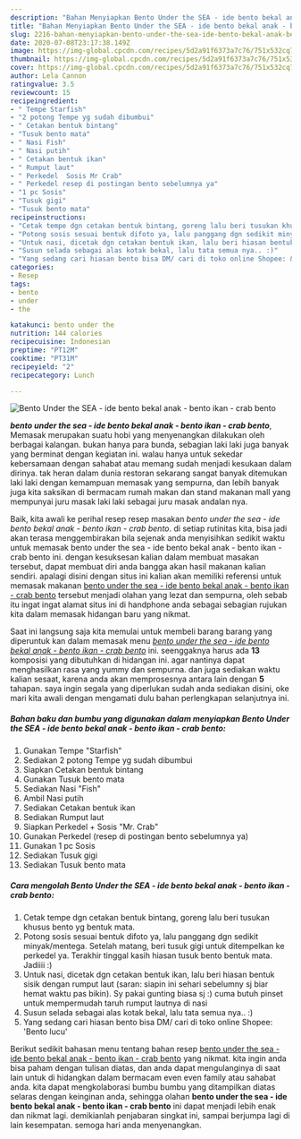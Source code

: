 ```yaml
---
description: "Bahan Menyiapkan Bento Under the SEA - ide bento bekal anak - bento ikan - crab bento yang praktis"
title: "Bahan Menyiapkan Bento Under the SEA - ide bento bekal anak - bento ikan - crab bento yang praktis"
slug: 2216-bahan-menyiapkan-bento-under-the-sea-ide-bento-bekal-anak-bento-ikan-crab-bento-yang-praktis
date: 2020-07-08T23:17:38.149Z
image: https://img-global.cpcdn.com/recipes/5d2a91f6373a7c76/751x532cq70/bento-under-the-sea-ide-bento-bekal-anak-bento-ikan-crab-bento-foto-resep-utama.jpg
thumbnail: https://img-global.cpcdn.com/recipes/5d2a91f6373a7c76/751x532cq70/bento-under-the-sea-ide-bento-bekal-anak-bento-ikan-crab-bento-foto-resep-utama.jpg
cover: https://img-global.cpcdn.com/recipes/5d2a91f6373a7c76/751x532cq70/bento-under-the-sea-ide-bento-bekal-anak-bento-ikan-crab-bento-foto-resep-utama.jpg
author: Lela Cannon
ratingvalue: 3.5
reviewcount: 15
recipeingredient:
- " Tempe Starfish"
- "2 potong Tempe yg sudah dibumbui"
- " Cetakan bentuk bintang"
- "Tusuk bento mata"
- " Nasi Fish"
- " Nasi putih"
- " Cetakan bentuk ikan"
- " Rumput laut"
- " Perkedel  Sosis Mr Crab"
- " Perkedel resep di postingan bento sebelumnya ya"
- "1 pc Sosis"
- "Tusuk gigi"
- "Tusuk bento mata"
recipeinstructions:
- "Cetak tempe dgn cetakan bentuk bintang, goreng lalu beri tusukan khusus bento yg bentuk mata."
- "Potong sosis sesuai bentuk difoto ya, lalu panggang dgn sedikit minyak/mentega. Setelah matang, beri tusuk gigi untuk ditempelkan ke perkedel ya. Terakhir tinggal kasih hiasan tusuk bento bentuk mata. Jadiiii :)"
- "Untuk nasi, dicetak dgn cetakan bentuk ikan, lalu beri hiasan bentuk sisik dengan rumput laut (saran: siapin ini sehari sebelumny sj biar hemat waktu pas bikin). Sy pakai gunting biasa sj :) cuma butuh pinset untuk mempermudah taruh rumput lautnya di nasi"
- "Susun selada sebagai alas kotak bekal, lalu tata semua nya.. :)"
- "Yang sedang cari hiasan bento bisa DM/ cari di toko online Shopee: &#39;Bento lucu&#39;"
categories:
- Resep
tags:
- bento
- under
- the

katakunci: bento under the 
nutrition: 144 calories
recipecuisine: Indonesian
preptime: "PT12M"
cooktime: "PT31M"
recipeyield: "2"
recipecategory: Lunch

---
```



![Bento Under the SEA - ide bento bekal anak - bento ikan - crab bento](https://img-global.cpcdn.com/recipes/5d2a91f6373a7c76/751x532cq70/bento-under-the-sea-ide-bento-bekal-anak-bento-ikan-crab-bento-foto-resep-utama.jpg)

<b><i>bento under the sea - ide bento bekal anak - bento ikan - crab bento</i></b>, Memasak merupakan suatu hobi yang menyenangkan dilakukan oleh berbagai kalangan. bukan hanya para bunda, sebagian laki laki juga banyak yang berminat dengan kegiatan ini. walau hanya untuk sekedar kebersamaan dengan sahabat atau memang sudah menjadi kesukaan dalam dirinya. tak heran dalam dunia restoran sekarang sangat banyak ditemukan laki laki dengan kemampuan memasak yang sempurna, dan lebih banyak juga kita saksikan di bermacam rumah makan dan stand makanan mall yang mempunyai juru masak laki laki sebagai juru masak andalan nya.



Baik, kita awali ke perihal resep resep masakan <i>bento under the sea - ide bento bekal anak - bento ikan - crab bento</i>. di setiap rutinitas kita, bisa jadi akan terasa menggembirakan bila sejenak anda menyisihkan sedikit waktu untuk memasak bento under the sea - ide bento bekal anak - bento ikan - crab bento ini. dengan kesuksesan kalian dalam membuat masakan tersebut, dapat membuat diri anda bangga akan hasil makanan kalian sendiri. apalagi disini dengan situs ini kalian akan memiliki referensi untuk memasak makanan <u>bento under the sea - ide bento bekal anak - bento ikan - crab bento</u> tersebut menjadi olahan yang lezat dan sempurna, oleh sebab itu ingat ingat alamat situs ini di handphone anda sebagai sebagian rujukan kita dalam memasak hidangan baru yang nikmat.


Saat ini langsung saja kita memulai untuk membeli barang barang yang diperuntuk kan dalam memasak menu <u><i>bento under the sea - ide bento bekal anak - bento ikan - crab bento</i></u> ini. seenggaknya harus ada <b>13</b> komposisi yang dibutuhkan di hidangan ini. agar nantinya dapat menghasilkan rasa yang yummy dan sempurna. dan juga sediakan waktu kalian sesaat, karena anda akan memprosesnya antara lain dengan <b>5</b> tahapan. saya ingin segala yang diperlukan sudah anda sediakan disini, oke mari kita awali dengan mengamati dulu bahan perlengkapan selanjutnya ini.

<!--inarticleads1-->

##### Bahan baku dan bumbu yang digunakan dalam menyiapkan Bento Under the SEA - ide bento bekal anak - bento ikan - crab bento:

1. Gunakan  Tempe &#34;Starfish&#34;
1. Sediakan 2 potong Tempe yg sudah dibumbui
1. Siapkan  Cetakan bentuk bintang
1. Gunakan Tusuk bento mata
1. Sediakan  Nasi &#34;Fish&#34;
1. Ambil  Nasi putih
1. Sediakan  Cetakan bentuk ikan
1. Sediakan  Rumput laut
1. Siapkan  Perkedel + Sosis &#34;Mr. Crab&#34;
1. Gunakan  Perkedel (resep di postingan bento sebelumnya ya)
1. Gunakan 1 pc Sosis
1. Sediakan Tusuk gigi
1. Sediakan Tusuk bento mata




<!--inarticleads2-->

##### Cara mengolah Bento Under the SEA - ide bento bekal anak - bento ikan - crab bento:

1. Cetak tempe dgn cetakan bentuk bintang, goreng lalu beri tusukan khusus bento yg bentuk mata.
1. Potong sosis sesuai bentuk difoto ya, lalu panggang dgn sedikit minyak/mentega. Setelah matang, beri tusuk gigi untuk ditempelkan ke perkedel ya. Terakhir tinggal kasih hiasan tusuk bento bentuk mata. Jadiiii :)
1. Untuk nasi, dicetak dgn cetakan bentuk ikan, lalu beri hiasan bentuk sisik dengan rumput laut (saran: siapin ini sehari sebelumny sj biar hemat waktu pas bikin). Sy pakai gunting biasa sj :) cuma butuh pinset untuk mempermudah taruh rumput lautnya di nasi
1. Susun selada sebagai alas kotak bekal, lalu tata semua nya.. :)
1. Yang sedang cari hiasan bento bisa DM/ cari di toko online Shopee: &#39;Bento lucu&#39;




Berikut sedikit bahasan menu tentang bahan resep <u>bento under the sea - ide bento bekal anak - bento ikan - crab bento</u> yang nikmat. kita ingin anda bisa paham dengan tulisan diatas, dan anda dapat mengulanginya di saat lain untuk di hidangkan dalam bermacam even even family atau sahabat anda. kita dapat mengkolaborasi bumbu bumbu yang ditampilkan diatas selaras dengan keinginan anda, sehingga olahan <b>bento under the sea - ide bento bekal anak - bento ikan - crab bento</b> ini dapat menjadi lebih enak dan nikmat lagi. demikianlah penjabaran singkat ini, sampai berjumpa lagi di lain kesempatan. semoga hari anda menyenangkan.
